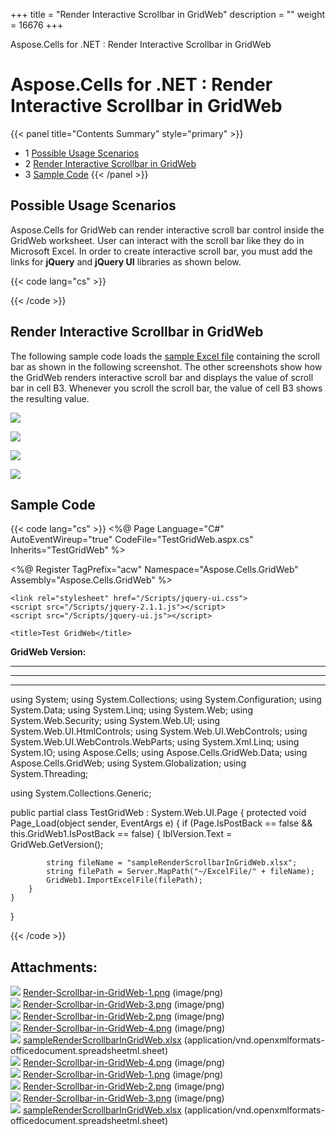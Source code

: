 +++
title = "Render Interactive Scrollbar in GridWeb" 
description = "" 
weight = 16676 
+++

Aspose.Cells for .NET : Render Interactive Scrollbar in GridWeb  

# Aspose.Cells for .NET : Render Interactive Scrollbar in GridWeb


{{< panel title="Contents Summary" style="primary" >}}
*   1 [Possible Usage Scenarios](#RenderInteractiveScrollbarinGridWeb-PossibleUsageScenarios)
*   2 [Render Interactive Scrollbar in GridWeb](#RenderInteractiveScrollbarinGridWeb-RenderInteractiveScrollbarinGridWeb)
*   3 [Sample Code](#RenderInteractiveScrollbarinGridWeb-SampleCode)
{{< /panel >}}
 

## Possible Usage Scenarios

Aspose.Cells for GridWeb can render interactive scroll bar control inside the GridWeb worksheet. User can interact with the scroll bar like they do in Microsoft Excel. In order to create interactive scroll bar, you must add the links for **jQuery** and **jQuery UI** libraries as shown below.

{{< code lang="cs" >}}
<head runat="server">
	<link rel="stylesheet" href="/Scripts/jquery-ui.css">
	<script src="/Scripts/jquery-2.1.1.js"></script>
	<script src="/Scripts/jquery-ui.js"></script>
</head>
{{< /code >}}

## Render Interactive Scrollbar in GridWeb

The following sample code loads the [sample Excel file](https://docs2.aspose.com/cells/net/attachments/61540702/61767764.xlsx) containing the scroll bar as shown in the following screenshot. The other screenshots show how the GridWeb renders interactive scroll bar and displays the value of scroll bar in cell B3. Whenever you scroll the scroll bar, the value of cell B3 shows the resulting value.

![](https://docs2.aspose.com/cells/net/attachments/61540702/61767763.png)

![](https://docs2.aspose.com/cells/net/attachments/61540702/61767760.png)

![](https://docs2.aspose.com/cells/net/attachments/61540702/61767761.png)

![](https://docs2.aspose.com/cells/net/attachments/61540702/61767762.png)

## Sample Code

{{< code lang="cs" >}}
<%@ Page Language="C#" AutoEventWireup="true" CodeFile="TestGridWeb.aspx.cs" Inherits="TestGridWeb" %>

<%@ Register TagPrefix="acw" Namespace="Aspose.Cells.GridWeb" Assembly="Aspose.Cells.GridWeb" %>
<!DOCTYPE html PUBLIC "-//W3C//DTD XHTML 1.0 Transitional//EN" "http://www.w3.org/TR/xhtml1/DTD/xhtml1-transitional.dtd">
<html xmlns="http://www.w3.org/1999/xhtml">
<head runat="server">
   
	<link rel="stylesheet" href="/Scripts/jquery-ui.css">
	<script src="/Scripts/jquery-2.1.1.js"></script>
	<script src="/Scripts/jquery-ui.js"></script>
   
    <title>Test GridWeb</title>
</head>
<body>
    <form id="form1" runat="server">
        <div>
            <div>
                <b>GridWeb Version:&nbsp </b>
                <asp:Label ID="lblVersion" runat="server" Text="Label"></asp:Label>
                <br />
            </div>
            <acw:GridWeb ID="GridWeb1" runat="server" XhtmlMode="True" Height="504px" Width="1119px">
            </acw:GridWeb>
        </div>
    </form>
</body>
</html>

--------------------------------------------
--------------------------------------------
--------------------------------------------

using System;
using System.Collections;
using System.Configuration;
using System.Data;
using System.Linq;
using System.Web;
using System.Web.Security;
using System.Web.UI;
using System.Web.UI.HtmlControls;
using System.Web.UI.WebControls;
using System.Web.UI.WebControls.WebParts;
using System.Xml.Linq;
using System.IO;
using Aspose.Cells;
using Aspose.Cells.GridWeb.Data;
using Aspose.Cells.GridWeb;
using System.Globalization;
using System.Threading;

using System.Collections.Generic;

public partial class TestGridWeb : System.Web.UI.Page
{
    protected void Page_Load(object sender, EventArgs e)
    {
        if (Page.IsPostBack == false && this.GridWeb1.IsPostBack == false)
        {
            lblVersion.Text = GridWeb.GetVersion();

            string fileName = "sampleRenderScrollbarInGridWeb.xlsx";
            string filePath = Server.MapPath("~/ExcelFile/" + fileName);
            GridWeb1.ImportExcelFile(filePath);
        }
    }
}

{{< /code >}}

## Attachments:

![](https://docs2.aspose.com/cells/net/images/icons/bullet_blue.gif) [Render-Scrollbar-in-GridWeb-1.png](https://docs2.aspose.com/cells/net/attachments/61540702/61767834.png) (image/png)  
![](https://docs2.aspose.com/cells/net/images/icons/bullet_blue.gif) [Render-Scrollbar-in-GridWeb-3.png](https://docs2.aspose.com/cells/net/attachments/61540702/61767836.png) (image/png)  
![](https://docs2.aspose.com/cells/net/images/icons/bullet_blue.gif) [Render-Scrollbar-in-GridWeb-2.png](https://docs2.aspose.com/cells/net/attachments/61540702/61767835.png) (image/png)  
![](https://docs2.aspose.com/cells/net/images/icons/bullet_blue.gif) [Render-Scrollbar-in-GridWeb-4.png](https://docs2.aspose.com/cells/net/attachments/61540702/61767833.png) (image/png)  
![](https://docs2.aspose.com/cells/net/images/icons/bullet_blue.gif) [sampleRenderScrollbarInGridWeb.xlsx](https://docs2.aspose.com/cells/net/attachments/61540702/61767837.xlsx) (application/vnd.openxmlformats-officedocument.spreadsheetml.sheet)  
![](https://docs2.aspose.com/cells/net/images/icons/bullet_blue.gif) [Render-Scrollbar-in-GridWeb-4.png](https://docs2.aspose.com/cells/net/attachments/61540702/61767763.png) (image/png)  
![](https://docs2.aspose.com/cells/net/images/icons/bullet_blue.gif) [Render-Scrollbar-in-GridWeb-1.png](https://docs2.aspose.com/cells/net/attachments/61540702/61767760.png) (image/png)  
![](https://docs2.aspose.com/cells/net/images/icons/bullet_blue.gif) [Render-Scrollbar-in-GridWeb-2.png](https://docs2.aspose.com/cells/net/attachments/61540702/61767761.png) (image/png)  
![](https://docs2.aspose.com/cells/net/images/icons/bullet_blue.gif) [Render-Scrollbar-in-GridWeb-3.png](https://docs2.aspose.com/cells/net/attachments/61540702/61767762.png) (image/png)  
![](https://docs2.aspose.com/cells/net/images/icons/bullet_blue.gif) [sampleRenderScrollbarInGridWeb.xlsx](https://docs2.aspose.com/cells/net/attachments/61540702/61767764.xlsx) (application/vnd.openxmlformats-officedocument.spreadsheetml.sheet)  

